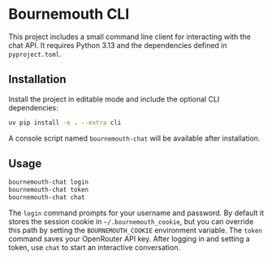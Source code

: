 # Bournemouth CLI

This project includes a small command line client for interacting with the chat
API. It requires Python 3.13 and the dependencies defined in `pyproject.toml`.

## Installation

Install the project in editable mode and include the optional CLI
dependencies:

```bash
uv pip install -e . --extra cli
```

A console script named `bournemouth-chat` will be available after installation.

## Usage

```bash
bournemouth-chat login
bournemouth-chat token
bournemouth-chat chat
```

The `login` command prompts for your username and password. By default it stores
the session cookie in `~/.bournemouth_cookie`, but you can override this path by
setting the `BOURNEMOUTH_COOKIE` environment variable. The `token` command saves
your OpenRouter API key. After logging in and setting a token, use `chat` to
start an interactive conversation.
